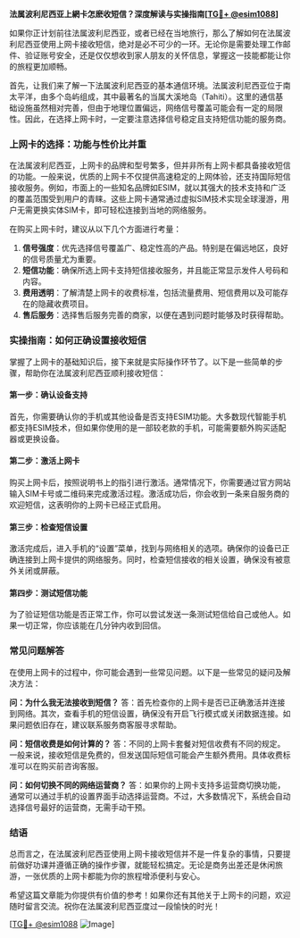 **法属波利尼西亚上網卡怎麽收短信？深度解读与实操指南[[TG💪+ @esim1088](https://t.me/s/esim1088)]**

如果你正计划前往法属波利尼西亚，或者已经在当地旅行，那么了解如何在法属波利尼西亚使用上网卡接收短信，绝对是必不可少的一环。无论你是需要处理工作邮件、验证账号安全，还是仅仅想收到家人朋友的关怀信息，掌握这一技能都能让你的旅程更加顺畅。

首先，让我们来了解一下法属波利尼西亚的基本通信环境。法属波利尼西亚位于南太平洋，由多个岛屿组成，其中最著名的当属大溪地岛（Tahiti）。这里的通信基础设施虽然相对完善，但由于地理位置偏远，网络信号覆盖可能会有一定的局限性。因此，在选择上网卡时，一定要注意选择信号稳定且支持短信功能的服务商。

### 上网卡的选择：功能与性价比并重

在法属波利尼西亚，上网卡的品牌和型号繁多，但并非所有上网卡都具备接收短信的功能。一般来说，优质的上网卡不仅提供高速稳定的上网体验，还支持国际短信接收服务。例如，市面上的一些知名品牌如ESIM，就以其强大的技术支持和广泛的覆盖范围受到用户的青睐。这些上网卡通常通过虚拟SIM技术实现全球漫游，用户无需更换实体SIM卡，即可轻松连接到当地的网络服务。

在购买上网卡时，建议从以下几个方面进行考量：

1. **信号强度**：优先选择信号覆盖广、稳定性高的产品。特别是在偏远地区，良好的信号质量尤为重要。
2. **短信功能**：确保所选上网卡支持短信接收服务，并且能正常显示发件人号码和内容。
3. **费用透明**：了解清楚上网卡的收费标准，包括流量费用、短信费用以及可能存在的隐藏收费项目。
4. **售后服务**：选择售后服务完善的商家，以便在遇到问题时能够及时获得帮助。

### 实操指南：如何正确设置接收短信

掌握了上网卡的基础知识后，接下来就是实际操作环节了。以下是一些简单的步骤，帮助你在法属波利尼西亚顺利接收短信：

#### 第一步：确认设备支持
首先，你需要确认你的手机或其他设备是否支持ESIM功能。大多数现代智能手机都支持ESIM技术，但如果你使用的是一部较老款的手机，可能需要额外购买适配器或更换设备。

#### 第二步：激活上网卡
购买上网卡后，按照说明书上的指引进行激活。通常情况下，你需要通过官方网站输入SIM卡号或二维码来完成激活过程。激活成功后，你会收到一条来自服务商的欢迎短信，这表明你的上网卡已经正式启用。

#### 第三步：检查短信设置
激活完成后，进入手机的“设置”菜单，找到与网络相关的选项。确保你的设备已正确连接到上网卡提供的网络服务。同时，检查短信接收的相关设置，确保没有被意外关闭或屏蔽。

#### 第四步：测试短信功能
为了验证短信功能是否正常工作，你可以尝试发送一条测试短信给自己或他人。如果一切正常，你应该能在几分钟内收到回信。

### 常见问题解答

在使用上网卡的过程中，你可能会遇到一些常见问题。以下是一些常见的疑问及解决方法：

**问：为什么我无法接收到短信？**
答：首先检查你的上网卡是否已正确激活并连接到网络。其次，查看手机的短信设置，确保没有开启飞行模式或关闭数据连接。如果问题依旧存在，建议联系服务商客服寻求帮助。

**问：短信收费是如何计算的？**
答：不同的上网卡套餐对短信收费有不同的规定。一般来说，接收短信是免费的，但发送国际短信可能会产生额外费用。具体收费标准可以在购买前咨询客服。

**问：如何切换不同的网络运营商？**
答：如果你的上网卡支持多运营商切换功能，通常可以通过手机的设置界面手动选择运营商。不过，大多数情况下，系统会自动选择信号最好的运营商，无需手动干预。

### 结语

总而言之，在法属波利尼西亚使用上网卡接收短信并不是一件复杂的事情，只要提前做好功课并遵循正确的操作步骤，就能轻松搞定。无论是商务出差还是休闲旅游，一张优质的上网卡都能为你的旅程增添便利与安心。

希望这篇文章能为你提供有价值的参考！如果你还有其他关于上网卡的问题，欢迎随时留言交流。祝你在法属波利尼西亚度过一段愉快的时光！

[[TG💪+ @esim1088](https://t.me/s/esim1088) ![Image](https://i.postimg.cc/4NQfJmqS/Snipaste-2025-05-13-00-14-12.png)]